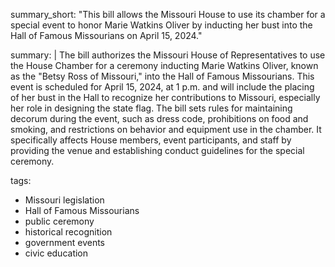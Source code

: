 summary_short: "This bill allows the Missouri House to use its chamber for a special event to honor Marie Watkins Oliver by inducting her bust into the Hall of Famous Missourians on April 15, 2024."

summary: |
  The bill authorizes the Missouri House of Representatives to use the House Chamber for a ceremony inducting Marie Watkins Oliver, known as the "Betsy Ross of Missouri," into the Hall of Famous Missourians. This event is scheduled for April 15, 2024, at 1 p.m. and will include the placing of her bust in the Hall to recognize her contributions to Missouri, especially her role in designing the state flag. The bill sets rules for maintaining decorum during the event, such as dress code, prohibitions on food and smoking, and restrictions on behavior and equipment use in the chamber. It specifically affects House members, event participants, and staff by providing the venue and establishing conduct guidelines for the special ceremony.

tags:
  - Missouri legislation
  - Hall of Famous Missourians
  - public ceremony
  - historical recognition
  - government events
  - civic education
